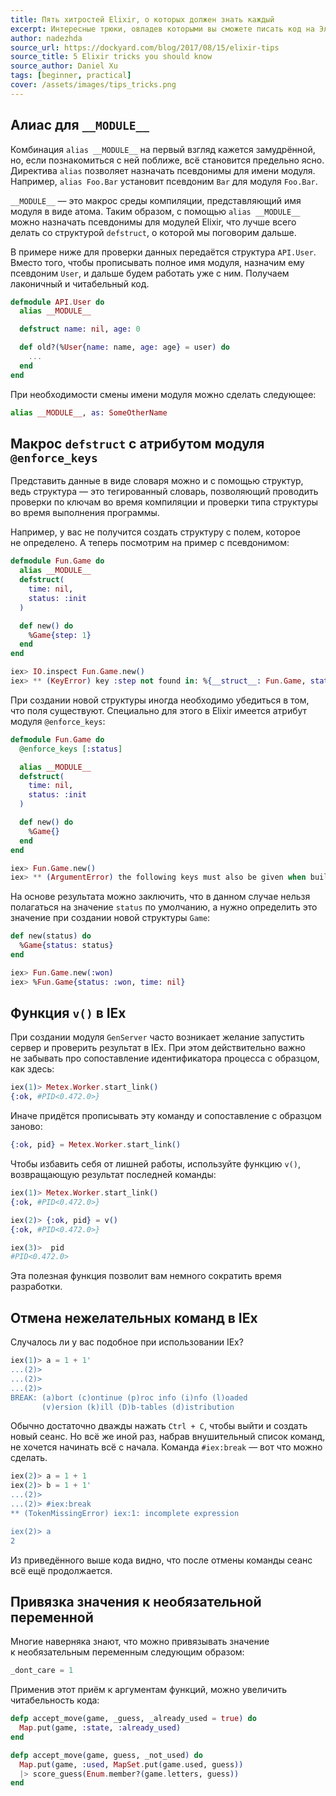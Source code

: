 ```yaml
---
title: Пять хитростей Elixir, о которых должен знать каждый
excerpt: Интересные трюки, овладев которыми вы сможете писать код на Эликсире ещё продуктивнее.
author: nadezhda
source_url: https://dockyard.com/blog/2017/08/15/elixir-tips
source_title: 5 Elixir tricks you should know
source_author: Daniel Xu
tags: [beginner, practical]
cover: /assets/images/tips_tricks.png
---
```


## Алиас для `__MODULE__`

Комбинация `alias __MODULE__` на первый взгляд кажется замудрённой, но, если познакомиться с ней поближе, всё становится предельно ясно. Директива `alias` позволяет назначать псевдонимы для имени модуля. Например, `alias Foo.Bar` установит псевдоним `Bar` для модуля `Foo.Bar`.

`__MODULE__` — это макрос среды компиляции, представляющий имя модуля в виде атома. Таким образом, с помощью `alias __MODULE__` можно назначать псевдонимы для модулей Elixir, что лучше всего делать со структурой `defstruct`, о которой мы поговорим дальше.

В примере ниже для проверки данных передаётся структура `API.User`. Вместо того, чтобы прописывать полное имя модуля, назначим ему псевдоним `User`, и дальше будем работать уже с ним. Получаем лаконичный и читабельный код.

```elixir
defmodule API.User do
  alias __MODULE__

  defstruct name: nil, age: 0

  def old?(%User{name: name, age: age} = user) do
    ...
  end
end
```

При необходимости смены имени модуля можно сделать следующее:

```elixir
alias __MODULE__, as: SomeOtherName
```

## Макрос `defstruct` с атрибутом модуля `@enforce_keys`

Представить данные в виде словаря можно и с помощью структур, ведь структура — это тегированный словарь, позволяющий проводить проверки по ключам во время компиляции и проверки типа структуры во время выполнения программы.

Например, у вас не получится создать структуру с полем, которое не определено. А теперь посмотрим на пример с псевдонимом:

```elixir
defmodule Fun.Game do
  alias __MODULE__
  defstruct(
    time: nil,
    status: :init
  )

  def new() do
    %Game{step: 1}
  end
end

iex> IO.inspect Fun.Game.new()
iex> ** (KeyError) key :step not found in: %{__struct__: Fun.Game, status: :init, time: nil}
```

При создании новой структуры иногда необходимо убедиться в том, что поля существуют. Специально для этого в Elixir имеется атрибут модуля `@enforce_keys`:

```elixir
defmodule Fun.Game do
  @enforce_keys [:status]

  alias __MODULE__
  defstruct(
    time: nil,
    status: :init
  )

  def new() do
    %Game{}
  end
end

iex> Fun.Game.new()
iex> ** (ArgumentError) the following keys must also be given when building struct Fun.Game: [:status]
```

На основе результата можно заключить, что в данном случае нельзя полагаться на значение `status` по умолчанию, а нужно определить это значение при создании новой структуры `Game`:

```elixir
def new(status) do
  %Game{status: status}
end

iex> Fun.Game.new(:won)
iex> %Fun.Game{status: :won, time: nil}
```

## Функция `v()` в IEx

При создании модуля `GenServer` часто возникает желание запустить сервер и проверить результат в IEx. При этом действительно важно не забывать про сопоставление идентификатора процесса с образцом, как здесь:

```elixir
iex(1)> Metex.Worker.start_link()
{:ok, #PID<0.472.0>}
```

Иначе придётся прописывать эту команду и сопоставление с образцом заново:

```elixir
{:ok, pid} = Metex.Worker.start_link()
```

Чтобы избавить себя от лишней работы, используйте функцию `v()`, возвращающую результат последней команды:

```elixir
iex(1)> Metex.Worker.start_link()
{:ok, #PID<0.472.0>}

iex(2)> {:ok, pid} = v()
{:ok, #PID<0.472.0>}

iex(3)>  pid
#PID<0.472.0>
```

Эта полезная функция позволит вам немного сократить время разработки.

## Отмена нежелательных команд в IEx

Случалось ли у вас подобное при использовании IEx?

```elixir
iex(1)> a = 1 + 1'
...(2)>
...(2)>
...(2)>
BREAK: (a)bort (c)ontinue (p)roc info (i)nfo (l)oaded
       (v)ersion (k)ill (D)b-tables (d)istribution
```

Обычно достаточно дважды нажать `Ctrl + C`, чтобы выйти и создать новый сеанс. Но всё же иной раз, набрав внушительный список команд, не хочется начинать всё с начала. Команда `#iex:break` — вот что можно сделать.

```elixir
iex(2)> a = 1 + 1
iex(2)> b = 1 + 1'
...(2)>
...(2)> #iex:break
** (TokenMissingError) iex:1: incomplete expression

iex(2)> a
2
```

Из приведённого выше кода видно, что после отмены команды сеанс всё ещё продолжается.

## Привязка значения к необязательной переменной

Многие наверняка знают, что можно привязывать значение к необязательным переменным следующим образом:

```elixir
_dont_care = 1
```

Применив этот приём к аргументам функций, можно увеличить читабельность кода:

```elixir
defp accept_move(game, _guess, _already_used = true) do
  Map.put(game, :state, :already_used)
end

defp accept_move(game, guess, _not_used) do
  Map.put(game, :used, MapSet.put(game.used, guess))
  |> score_guess(Enum.member?(game.letters, guess))
end
```

